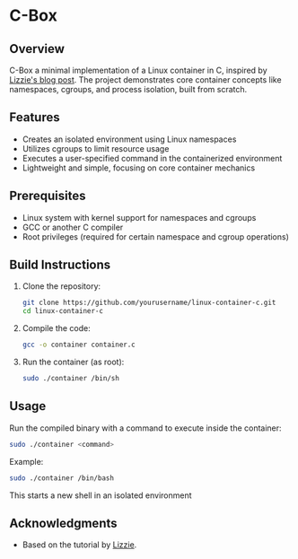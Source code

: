 # C-Box

## Overview
C-Box a minimal implementation of a Linux container in C, inspired by [Lizzie's blog post](https://blog.lizzie.io/linux-containers-in-500-loc.html). The project demonstrates core container concepts like namespaces, cgroups, and process isolation, built from scratch.

## Features
- Creates an isolated environment using Linux namespaces
- Utilizes cgroups to limit resource usage
- Executes a user-specified command in the containerized environment
- Lightweight and simple, focusing on core container mechanics

## Prerequisites
- Linux system with kernel support for namespaces and cgroups
- GCC or another C compiler
- Root privileges (required for certain namespace and cgroup operations)

## Build Instructions
1. Clone the repository:
   ```bash
   git clone https://github.com/yourusername/linux-container-c.git
   cd linux-container-c
   ```
2. Compile the code:
   ```bash
   gcc -o container container.c
   ```
3. Run the container (as root):
   ```bash
   sudo ./container /bin/sh
   ```

## Usage
Run the compiled binary with a command to execute inside the container:
```bash
sudo ./container <command>
```
Example:
```bash
sudo ./container /bin/bash
```
This starts a new shell in an isolated environment

## Acknowledgments
- Based on the tutorial by [Lizzie](https://blog.lizzie.io/linux-containers-in-500-loc.html).
